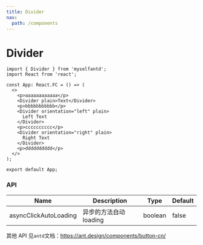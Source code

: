```yaml
---
title: Divider
nav:
  path: /components
---
```


# Divider

```tsx
import { Divider } from 'myselfantd';
import React from 'react';

const App: React.FC = () => (
  <>
    <p>aaaaaaaaaaaa</p>
    <Divider plain>Text</Divider>
    <p>bbbbbbbbbbb</p>
    <Divider orientation="left" plain>
      Left Text
    </Divider>
    <p>cccccccccc</p>
    <Divider orientation="right" plain>
      Right Text
    </Divider>
    <p>dddddddddd</p>
  </>
);

export default App;
```

### API

| Name                  | Description            | Type    | Default |
| --------------------- | ---------------------- | ------- | ------- |
| asyncClickAutoLoading | 异步的方法自动 loading | boolean | false   |

其他 API 见`antd`文档：https://ant.design/components/button-cn/
